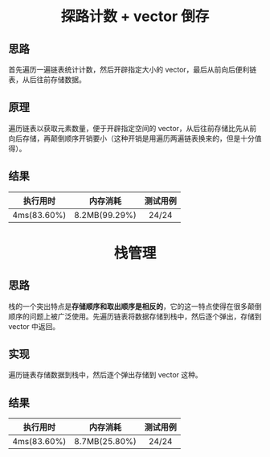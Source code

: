 # <center>**探路计数 + vector 倒存**
## **思路**
首先遍历一遍链表统计计数，然后开辟指定大小的 vector，最后从前向后便利链表，从后往前存储数据。
## **原理**
遍历链表以获取元素数量，便于开辟指定空间的 vector，从后往前存储比先从前向后存储，再颠倒顺序开销要小（这种开销是用遍历两遍链表换来的，但是十分值得）。
## **结果**
|执行用时|内存消耗|测试用例|
|:--:|:--:|:--:|
|4ms(83.60%)|8.2MB(99.29%)|24/24|

# <center>**栈管理**
## **思路**
栈的一个突出特点是**存储顺序和取出顺序是相反的**，它的这一特点使得在很多颠倒顺序的问题上被广泛使用。先遍历链表将数据存储到栈中，然后逐个弹出，存储到 vector 中返回。
## **实现**
遍历链表存储数据到栈中，然后逐个弹出存储到 vector 这种。
## **结果**
|执行用时|内存消耗|测试用例|
|:--:|:--:|:--:|
|4ms(83.60%)|8.7MB(25.80%)|24/24|

